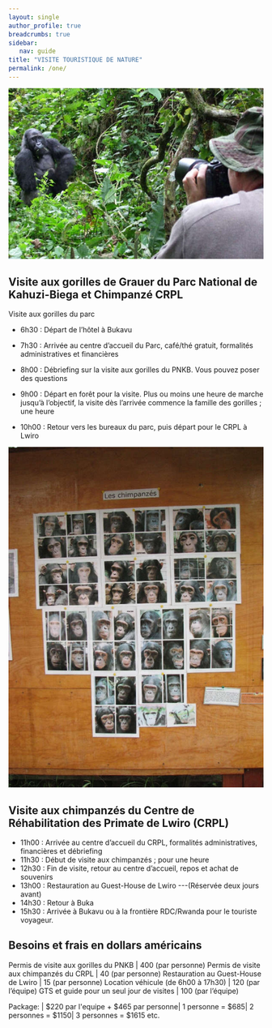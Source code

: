 ```yaml
---
layout: single
author_profile: true
breadcrumbs: true
sidebar:
   nav: guide
title: "VISITE TOURISTIQUE DE NATURE"
permalink: /one/
---
```


![Image1](../assets/images/image1a.jpg)


## Visite aux gorilles de Grauer du Parc National de Kahuzi-Biega et Chimpanzé CRPL

Visite aux gorilles du parc

* 6h30 : Départ de l’hôtel à Bukavu

* 7h30 : Arrivée au centre d’accueil du Parc, café/thé gratuit, formalités administratives et financières

* 8h00 : Débriefing sur la visite aux gorilles du PNKB. Vous pouvez poser des questions                                                                                 
* 9h00 : Départ en forêt pour la visite. Plus ou moins une heure de marche jusqu’à l’objectif, la visite dès l’arrivée commence la famille des gorilles ; une heure

* 10h00 : Retour vers les bureaux du parc, puis départ pour le CRPL à Lwiro  
  
  
  



![Image2](../assets/images/image1b.jpg)


## Visite aux chimpanzés du Centre de Réhabilitation des Primate de Lwiro (CRPL) 
* 11h00 : Arrivée au centre d’accueil du CRPL, formalités administratives, financières et débriefing   
* 11h30 : Début de visite aux chimpanzés ; pour une heure                                                                                                  
* 12h30 : Fin de visite, retour au centre d’accueil, repos et achat de souvenirs
* 13h00 : Restauration au Guest-House de Lwiro ---(Réservée deux jours avant)
* 14h30 : Retour à Buka  
* 15h30 : Arrivée à Bukavu ou à la frontière RDC/Rwanda pour le touriste voyageur.



## Besoins et frais en dollars américains  

Permis de visite aux gorilles du PNKB | 400 (par personne)
Permis de visite aux chimpanzés du CRPL |  40 (par personne)
Restauration au Guest-House de Lwiro | 15 (par personne)
Location véhicule (de 6h00 à 17h30) | 120 (par l’équipe)
GTS et guide pour un seul jour de visites | 100 (par l’équipe)

Package: | $220 par l'equipe + $465 par personne| 1 personne = $685| 2 personnes = $1150| 3 personnes = $1615 etc.

 <!--- Package :	USD par X nombre + équipes des touristes --->

